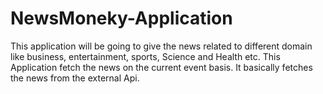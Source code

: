 # NewsMoneky-Application
This application will be going to give the news related to different domain like business, entertainment, sports, Science and Health etc. This Application fetch the news on the current event basis. It basically fetches the news from the external Api. 
